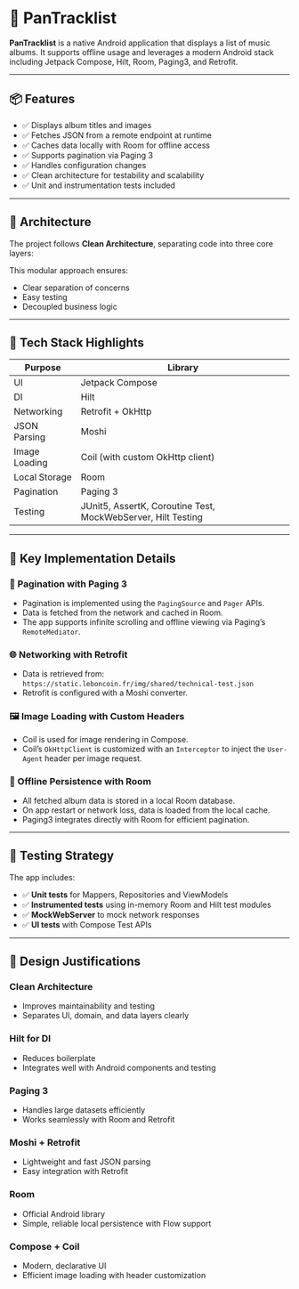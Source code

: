 # 🎵 PanTracklist

**PanTracklist** is a native Android application that displays a list of music albums. 
It supports offline usage and leverages a modern Android stack including Jetpack Compose, Hilt, Room, Paging3, and Retrofit.

---

## 📦 Features

- ✅ Displays album titles and images
- ✅ Fetches JSON from a remote endpoint at runtime
- ✅ Caches data locally with Room for offline access
- ✅ Supports pagination via Paging 3
- ✅ Handles configuration changes
- ✅ Clean architecture for testability and scalability
- ✅ Unit and instrumentation tests included

---

## 🧱 Architecture

The project follows **Clean Architecture**, separating code into three core layers:


This modular approach ensures:
- Clear separation of concerns
- Easy testing
- Decoupled business logic

---

## 🧰 Tech Stack Highlights

| Purpose              | Library                         |
|----------------------|----------------------------------|
| UI                   | Jetpack Compose                  |
| DI                   | Hilt                             |
| Networking           | Retrofit + OkHttp                |
| JSON Parsing         | Moshi                            |
| Image Loading        | Coil (with custom OkHttp client) |
| Local Storage        | Room                             |
| Pagination           | Paging 3                         |
| Testing              | JUnit5, AssertK, Coroutine Test, MockWebServer, Hilt Testing |

---

## 🚧 Key Implementation Details

### 🔁 Pagination with Paging 3

- Pagination is implemented using the `PagingSource` and `Pager` APIs.
- Data is fetched from the network and cached in Room.
- The app supports infinite scrolling and offline viewing via Paging’s `RemoteMediator`.

### 🌐 Networking with Retrofit

- Data is retrieved from:  
  `https://static.leboncoin.fr/img/shared/technical-test.json`
- Retrofit is configured with a Moshi converter.

### 🖼️ Image Loading with Custom Headers

- Coil is used for image rendering in Compose.
- Coil’s `OkHttpClient` is customized with an `Interceptor` to inject the `User-Agent` header per image request.

### 💾 Offline Persistence with Room

- All fetched album data is stored in a local Room database.
- On app restart or network loss, data is loaded from the local cache.
- Paging3 integrates directly with Room for efficient pagination.

---

## 🧪 Testing Strategy

The app includes:

- ✅ **Unit tests** for Mappers, Repositories and ViewModels
- ✅ **Instrumented tests** using in-memory Room and Hilt test modules
- ✅ **MockWebServer** to mock network responses
- ✅ **UI tests** with Compose Test APIs


---

## 🧠 Design Justifications

### Clean Architecture
- Improves maintainability and testing
- Separates UI, domain, and data layers clearly

### Hilt for DI
- Reduces boilerplate
- Integrates well with Android components and testing

### Paging 3
- Handles large datasets efficiently
- Works seamlessly with Room and Retrofit

### Moshi + Retrofit
- Lightweight and fast JSON parsing
- Easy integration with Retrofit

### Room
- Official Android library
- Simple, reliable local persistence with Flow support

### Compose + Coil
- Modern, declarative UI
- Efficient image loading with header customization



